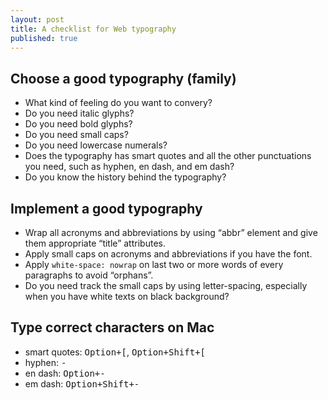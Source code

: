 ```yaml
---
layout: post
title: A checklist for Web typography
published: true
---
```

## Choose a good typography (family)
* What kind of feeling do you want to convery?
* Do you need italic glyphs?
* Do you need bold glyphs?
* Do you need small caps?
* Do you need lowercase numerals?
* Does the typography has smart quotes and all the other punctuations you need, such as hyphen, en dash, and em dash?
* Do you know the history behind the typography?

## Implement a good typography
* Wrap all acronyms and abbreviations by using “abbr” element and give them appropriate “title” attributes.
* Apply small caps on acronyms and abbreviations if you have the font.
* Apply `white-space: nowrap` on last two or more words of every paragraphs to avoid “orphans”.
* Do you need track the small caps by using letter-spacing, especially when you have white texts on black background?

## Type correct characters on Mac
* smart quotes: <kbd><kbd>Option</kbd>+<kbd>[</kbd></kbd>, <kbd><kbd>Option</kbd>+<kbd>Shift</kbd>+<kbd>[</kbd></kbd>
* hyphen: <kbd>-</kbd>
* en dash: <kbd><kbd>Option</kbd>+<kbd>-</kbd></kbd>
* em dash: <kbd><kbd>Option</kbd>+<kbd>Shift</kbd>+<kbd>-</kbd></kbd>
